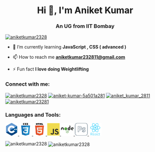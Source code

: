 <h1 align="center">Hi 👋, I'm Aniket Kumar</h1>
<h3 align="center">An UG from IIT Bombay</h3>

<p align="left"> <a href="https://twitter.com/aniketkumar2328" target="blank"><img src="https://img.shields.io/twitter/follow/aniketkumar2328?logo=twitter&style=for-the-badge" alt="aniketkumar2328" /></a> </p>

- 🌱 I’m currently learning **JavaScript , CSS ( advanced )**

- 📫 How to reach me **aniketkumar232811@gmail.com**

- ⚡ Fun fact **I love doing Weightlifting**

<h3 align="left">Connect with me:</h3>
<p align="left">
<a href="https://twitter.com/aniketkumar2328" target="blank"><img align="center" src="https://raw.githubusercontent.com/rahuldkjain/github-profile-readme-generator/master/src/images/icons/Social/twitter.svg" alt="aniketkumar2328" height="30" width="40" /></a>
<a href="https://linkedin.com/in/aniket-kumar-5a501a281" target="blank"><img align="center" src="https://raw.githubusercontent.com/rahuldkjain/github-profile-readme-generator/master/src/images/icons/Social/linked-in-alt.svg" alt="aniket-kumar-5a501a281" height="30" width="40" /></a>
<a href="https://instagram.com/aniket_kumar_2811" target="blank"><img align="center" src="https://raw.githubusercontent.com/rahuldkjain/github-profile-readme-generator/master/src/images/icons/Social/instagram.svg" alt="aniket_kumar_2811" height="30" width="40" /></a>
<a href="https://www.hackerrank.com/aniketkumar23281" target="blank"><img align="center" src="https://raw.githubusercontent.com/rahuldkjain/github-profile-readme-generator/master/src/images/icons/Social/hackerrank.svg" alt="aniketkumar23281" height="30" width="40" /></a>
</p>

<h3 align="left">Languages and Tools:</h3>
<p align="left"> <a href="https://www.w3schools.com/cpp/" target="_blank" rel="noreferrer"> <img src="https://raw.githubusercontent.com/devicons/devicon/master/icons/cplusplus/cplusplus-original.svg" alt="cplusplus" width="40" height="40"/> </a> <a href="https://www.w3schools.com/css/" target="_blank" rel="noreferrer"> <img src="https://raw.githubusercontent.com/devicons/devicon/master/icons/css3/css3-original-wordmark.svg" alt="css3" width="40" height="40"/> </a> <a href="https://www.w3.org/html/" target="_blank" rel="noreferrer"> <img src="https://raw.githubusercontent.com/devicons/devicon/master/icons/html5/html5-original-wordmark.svg" alt="html5" width="40" height="40"/> </a> <a href="https://developer.mozilla.org/en-US/docs/Web/JavaScript" target="_blank" rel="noreferrer"> <img src="https://raw.githubusercontent.com/devicons/devicon/master/icons/javascript/javascript-original.svg" alt="javascript" width="40" height="40"/> </a> <a href="https://nodejs.org" target="_blank" rel="noreferrer"> <img src="https://raw.githubusercontent.com/devicons/devicon/master/icons/nodejs/nodejs-original-wordmark.svg" alt="nodejs" width="40" height="40"/> </a> <a href="https://www.photoshop.com/en" target="_blank" rel="noreferrer"> <img src="https://raw.githubusercontent.com/devicons/devicon/master/icons/photoshop/photoshop-line.svg" alt="photoshop" width="40" height="40"/> </a> <a href="https://reactjs.org/" target="_blank" rel="noreferrer"> <img src="https://raw.githubusercontent.com/devicons/devicon/master/icons/react/react-original-wordmark.svg" alt="react" width="40" height="40"/> </a> </p>

<p><img align="left" src="https://github-readme-stats.vercel.app/api/top-langs?username=aniketkumar2328&show_icons=true&locale=en&layout=compact" alt="aniketkumar2328" /></p>

<p>&nbsp;<img align="center" src="https://github-readme-stats.vercel.app/api?username=aniketkumar2328&show_icons=true&locale=en" alt="aniketkumar2328" /></p>
